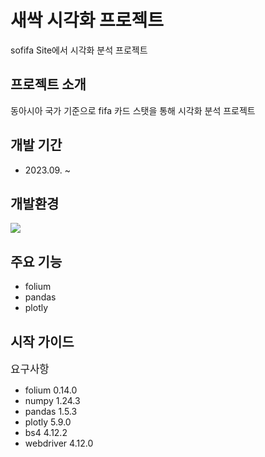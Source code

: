 # 새싹 시각화 프로젝트
sofifa Site에서 시각화 분석 프로젝트
## 프로젝트 소개
동아시아 국가 기준으로 fifa 카드 스탯을 통해
시각화 분석 프로젝트
## 개발 기간
- 2023.09. ~

## 개발환경
<img src="https://img.shields.io/badge/python-3776AB?style=for-the-badge&logo=python&logoColor=white">

## 주요 기능
- folium
- pandas
- plotly


## 시작 가이드

<span style="font-size:120%">요구사항</span> 
- folium 0.14.0
- numpy 1.24.3
- pandas 1.5.3
- plotly 5.9.0
- bs4 4.12.2
- webdriver 4.12.0
